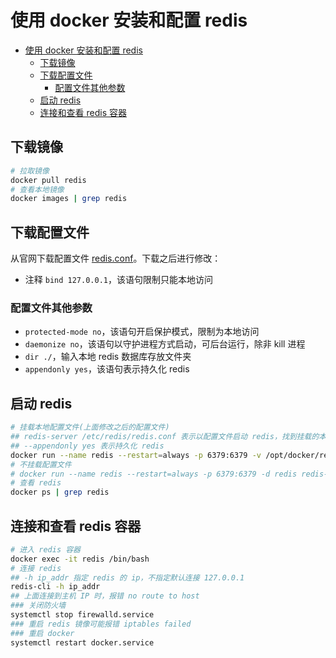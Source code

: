 # 使用 docker 安装和配置 redis

- [使用 docker 安装和配置 redis](#使用-docker-安装和配置-redis)
  - [下载镜像](#下载镜像)
  - [下载配置文件](#下载配置文件)
    - [配置文件其他参数](#配置文件其他参数)
  - [启动 redis](#启动-redis)
  - [连接和查看 redis 容器](#连接和查看-redis-容器)

## 下载镜像

```sh
# 拉取镜像
docker pull redis
# 查看本地镜像
docker images | grep redis
```

## 下载配置文件

从官网下载配置文件 [redis.conf](http://download.redis.io/redis-stable/redis.conf)。下载之后进行修改：

- 注释 `bind 127.0.0.1`，该语句限制只能本地访问

### 配置文件其他参数

- `protected-mode no`，该语句开启保护模式，限制为本地访问
- `daemonize no`，该语句以守护进程方式启动，可后台运行，除非 kill 进程
- `dir ./`，输入本地 redis 数据库存放文件夹
- `appendonly yes`，该语句表示持久化 redis

## 启动 redis

```sh
# 挂载本地配置文件(上面修改之后的配置文件)
## redis-server /etc/redis/redis.conf 表示以配置文件启动 redis，找到挂载的本地配置文件
## --appendonly yes 表示持久化 redis
docker run --name redis --restart=always -p 6379:6379 -v /opt/docker/redis.conf:/etc/redis/redis.conf -v /opt/docker/data:/data -d redis redis-server /etc/redis/redis.conf --appendonly yes --requirepass "some-password"
# 不挂载配置文件
# docker run --name redis --restart=always -p 6379:6379 -d redis redis-server --appendonly yes --requirepass "some-password"
# 查看 redis
docker ps | grep redis
```

## 连接和查看 redis 容器

```sh
# 进入 redis 容器
docker exec -it redis /bin/bash
# 连接 redis
## -h ip_addr 指定 redis 的 ip，不指定默认连接 127.0.0.1
redis-cli -h ip_addr
## 上面连接到主机 IP 时，报错 no route to host
### 关闭防火墙
systemctl stop firewalld.service
### 重启 redis 镜像可能报错 iptables failed
### 重启 docker
systemctl restart docker.service
```

